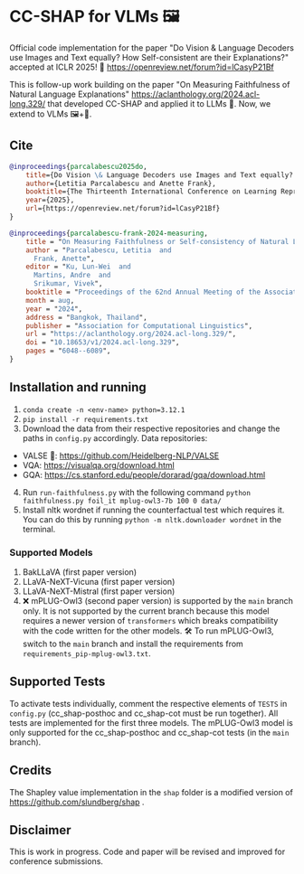 # CC-SHAP for VLMs 🖼️
Official code implementation for the paper "Do Vision &amp; Language Decoders use Images and Text equally? How Self-consistent are their Explanations?" accepted at ICLR 2025! 🙌 https://openreview.net/forum?id=lCasyP21Bf

This is follow-up work building on the paper "On Measuring Faithfulness of Natural Language Explanations" https://aclanthology.org/2024.acl-long.329/ that developed CC-SHAP and applied it to LLMs 📃.
Now, we extend to VLMs 🖼️+📃.

## Cite
```bibtex
@inproceedings{parcalabescu2025do,
    title={Do Vision \& Language Decoders use Images and Text equally? How Self-consistent are their Explanations?},
    author={Letitia Parcalabescu and Anette Frank},
    booktitle={The Thirteenth International Conference on Learning Representations},
    year={2025},
    url={https://openreview.net/forum?id=lCasyP21Bf}
}
```

```bibtex
@inproceedings{parcalabescu-frank-2024-measuring,
    title = "On Measuring Faithfulness or Self-consistency of Natural Language Explanations",
    author = "Parcalabescu, Letitia  and
      Frank, Anette",
    editor = "Ku, Lun-Wei  and
      Martins, Andre  and
      Srikumar, Vivek",
    booktitle = "Proceedings of the 62nd Annual Meeting of the Association for Computational Linguistics (Volume 1: Long Papers)",
    month = aug,
    year = "2024",
    address = "Bangkok, Thailand",
    publisher = "Association for Computational Linguistics",
    url = "https://aclanthology.org/2024.acl-long.329/",
    doi = "10.18653/v1/2024.acl-long.329",
    pages = "6048--6089",
}
```

## Installation and running
1. `conda create -n <env-name> python=3.12.1`
2. `pip install -r requirements.txt`
3. Download the data from their respective repositories and change the paths in `config.py` accordingly. Data repositories:
  * VALSE 💃: https://github.com/Heidelberg-NLP/VALSE
  * VQA: https://visualqa.org/download.html
  * GQA: https://cs.stanford.edu/people/dorarad/gqa/download.html 
4. Run `run-faithfulness.py` with the following command `python faithfulness.py foil_it mplug-owl3-7b 100 0 data/`
5. Install nltk wordnet if running the counterfactual test which requires it. You can do this by running `python -m nltk.downloader wordnet` in the terminal.

### Supported Models
1. BakLLaVA (first paper version)
1. LLaVA-NeXT-Vicuna (first paper version)
1. LLaVA-NeXT-Mistral (first paper version)
1. ❌ mPLUG-Owl3 (second paper version) is supported by the `main` branch only. It is not supported by the current branch because this model requires a newer version of `transformers` which breaks compatibility with the code written for the other models. 🛠️ To run mPLUG-Owl3, switch to the `main` branch and install the requirements from `requirements_pip-mplug-owl3.txt`.

## Supported Tests
To activate tests individually, comment the respective elements of `TESTS` in `config.py` (cc_shap-posthoc and cc_shap-cot must be run together). All tests are implemented for the first three models. The mPLUG-Owl3 model is only supported for the cc_shap-posthoc and cc_shap-cot tests (in the `main` branch).

## Credits
The Shapley value implementation in the `shap` folder is a modified version of https://github.com/slundberg/shap .

## Disclaimer
This is work in progress. Code and paper will be revised and improved for conference submissions.
